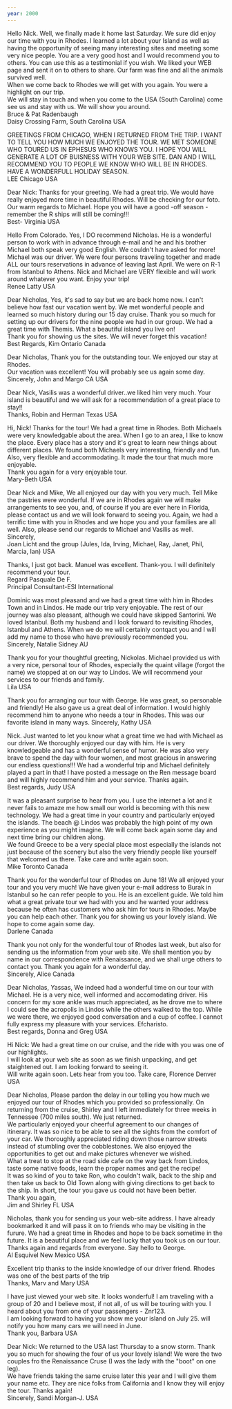 ```yaml
---
year: 2000
---
```

Hello Nick. Well, we finally made it home last Saturday. We sure did enjoy our time with you in Rhodes. I learned a lot about your Island as well as having the opportunity of seeing many interesting sites and meeting some very nice people. You are a very good host and I would recommend you to others. You can use this as a testimonial if you wish. We liked your WEB page and sent it on to others to share. Our farm was fine and all the animals survived well.<br>
When we come back to Rhodes we will get with you again. You were a highlight on our trip.<br>
We will stay in touch and when you come to the USA (South Carolina) come see us and stay with us. We will show you around.<br>
Bruce & Pat Radenbaugh<br>
Daisy Crossing Farm, South Carolina USA

GREETINGS FROM CHICAGO, WHEN I RETURNED FROM THE TRIP. I WANT TO TELL YOU HOW MUCH WE ENJOYED THE TOUR. WE MET SOMEONE WHO TOURED US IN EPHESUS WHO KNOWS YOU. I HOPE YOU WILL GENERATE A LOT OF BUISNESS WITH YOUR WEB SITE. DAN AND I WILL RECOMMEND YOU TO PEOPLE WE KNOW WHO WILL BE IN RHODES. HAVE A WONDERFULL HOLIDAY SEASON.<br>
LEE Chicago USA

Dear Nick: Thanks for your greeting. We had a great trip. We would have really enjoyed more time in beautiful Rhodes. Will be checking for our foto. Our warm regards to Michael. Hope you will have a good -off season - remember the R ships will still be coming!!!<br>
Best- Virginia USA

Hello From Colorado. Yes, I DO recommend Nicholas. He is a wonderful person to work with in advance through e-mail and he and his brother Michael both speak very good English. We couldn't have asked for more! Michael was our driver. We were four persons traveling together and made ALL our tours reservations in advance of leaving last April. We were on R-1 from Istanbul to Athens. Nick and Michael are VERY flexible and will work around whatever you want. Enjoy your trip!<br>
Renee Latty USA

Dear Nicholas, Yes, it's sad to say but we are back home now. I can't believe how fast our vacation went by. We met wonderful people and learned so much history during our 15 day cruise. Thank you so much for setting up our drivers for the nine people we had in our group. We had a great time with Themis. What a beautiful island you live on!<br>
Thank you for showing us the sites. We will never forget this vacation!<br>
Best Regards, Kim Ontario Canada

Dear Nicholas, Thank you for the outstanding tour. We enjoyed our stay at Rhodes.<br>
Our vacation was excellent! You will probably see us again some day.<br>
Sincerely, John and Margo CA USA

Dear Nick, Vasilis was a wonderful driver..we liked him very much. Your island is beautiful and we will ask for a recommendation of a great place to stay!!<br>
Thanks, Robin and Herman Texas USA

Hi, Nick! Thanks for the tour! We had a great time in Rhodes. Both Michaels were very knowledgable about the area. When I go to an area, I like to know the place. Every place has a story and it's great to learn new things about different places. We found both Michaels very interesting, friendly and fun. Also, very flexible and accommodating. It made the tour that much more enjoyable.<br>
Thank you again for a very enjoyable tour.<br>
Mary-Beth USA

Dear Nick and Mike, We all enjoyed our day with you very much. Tell Mike the pastries were wonderful. If we are in Rhodes again we will make arrangements to see you, and, of course if you are ever here in Florida, please contact us and we will look forward to seeing you. Again, we had a terrific time with you in Rhodes and we hope you and your families are all well. Also, please send our regards to Michael and Vasilis as well.<br>
Sincerely,<br>
Joan Licht and the group (Jules, Ida, Irving, Michael, Ray, Janet, Phil, Marcia, Ian) USA

Thanks, I just got back. Manuel was excellent. Thank-you. I will definitely recommend your tour.<br>
Regard Pasquale De F.<br>
Principal Consultant-ESI International

Dominic was most pleasand and we had a great time with him in Rhodes Town and in Lindos. He made our trip very enjoyable. The rest of our journey was also pleasant, although we could have skipped Santorini. We loved Istanbul. Both my husband and I look forward to revisiting Rhodes, Istanbul and Athens. When we do we will certainly contqact you and I will add my name to those who have previously recommended you.<br>
Sincerely, Natalie Sidney AU

Thank you for your thoughtful greeting, Nickolas. Michael provided us with a very nice, personal tour of Rhodes, especially the quaint village (forgot the name) we stopped at on our way to Lindos. We will recommend your services to our friends and family.<br>
Lila USA

Thank you for arranging our tour with George. He was great, so personable and friendly! He also gave us a great deal of information. I would highly recommend him to anyone who needs a tour in Rhodes. This was our favorite island in many ways. Sincerely, Kathy USA

Nick. Just wanted to let you know what a great time we had with Michael as our driver. We thoroughly enjoyed our day with him. He is very knowledgeable and has a wonderful sense of humor. He was also very brave to spend the day with four women, and most gracious in answering our endless questions!!! We had a wonderful trip and Michael definitely played a part in that! I have posted a message on the Ren message board and will highly recommend him and your service. Thanks again.<br>
Best regards, Judy USA

It was a pleasant surprise to hear from you. I use the internet a lot and it never fails to amaze me how small our world is becoming with this new technology. We had a great time in your country and particularly enjoyed the islands. The beach @ Lindos was probably the high point of my own experience as you might imagine. We will come back again some day and next time bring our children along.<br>
We found Greece to be a very special place most especially the islands not just because of the scenery but also the very friendly people like yourself that welcomed us there. Take care and write again soon.<br>
Mike Toronto Canada

Thank you for the wonderful tour of Rhodes on June 18! We all enjoyed your tour and you very much! We have given your e-mail address to Burak in Istanbul so he can refer people to you. He is an excellent guide. We told him what a great private tour we had with you and he wanted your address because he often has customers who ask him for tours in Rhodes. Maybe you can help each other. Thank you for showing us your lovely island. We hope to come again some day.<br>
Darlene Canada

Thank you not only for the wonderful tour of Rhodes last week, but also for sending us the information from your web site. We shall mention you by name in our correspondence with Renaissance, and we shall urge others to contact you. Thank you again for a wonderful day.<br>
Sincerely, Alice Canada

Dear Nicholas, Yassas, We indeed had a wonderful time on our tour with Michael. He is a very nice, well informed and accomodating driver. His concern for my sore ankle was much appreciated, as he drove me to where I could see the acropolis in Lindos while the others walked to the top. While we were there, we enjoyed good conversation and a cup of coffee. I cannot fully express my pleasure with your services. Efcharisto.<br>
Best regards, Donna and Greg USA

Hi Nick: We had a great time on our cruise, and the ride with you was one of our highlights.<br>
I will look at your web site as soon as we finish unpacking, and get staightened out. I am looking forward to seeing it.<br>
Will write again soon. Lets hear from you too. Take care, Florence Denver USA

Dear Nicholas, Please pardon the delay in our telling you how much we enjoyed our tour of Rhodes which you provided so professionally. On returning from the cruise, Shirley and I left immediately for three weeks in Tennessee (700 miles south). We just returned.<br>
We particularly enjoyed your cheerful agreement to our changes of itinerary. It was so nice to be able to see all the sights from the comfort of your car. We thoroughly appreciated riding down those narrow streets instead of stumbling over the cobblestones. We also enjoyed the opportunities to get out and make pictures whenever we wished.<br>
What a treat to stop at the road side cafe on the way back from Lindos, taste some native foods, learn the proper names and get the recipe!<br>
It was so kind of you to take Ron, who couldn't walk, back to the ship and then take us back to Old Town along with giving directions to get back to the ship. In short, the tour you gave us could not have been better.<br>
Thank you again,<br>
Jim and Shirley FL USA

Nicholas, thank you for sending us your web-site address. I have already bookmarked it and will pass it on to friends who may be visiting in the furure. We had a great time in Rhodes and hope to be back sometime in the future. It is a beautiful place and we feel lucky that you took us on our tour. Thanks again and regards from everyone. Say hello to George.<br>
Al Esquivel New Mexico USA

Excellent trip thanks to the inside knowledge of our driver friend. Rhodes was one of the best parts of the trip<br>
Thanks, Marv and Mary USA

I have just viewed your web site. It looks wonderful! I am traveling with a group of 20 and I believe most, if not all, of us will be touring with you. I heard about you from one of your passengers - Znr123.<br>
I am looking forward to having you show me your island on July 25. will notify you how many cars we will need in June.<br>
Thank you, Barbara USA

Dear Nick: We returned to the USA last Thursday to a snow storm. Thank you so much for showing the four of us your lovely island! We were the two couples fro the Renaissance Cruse (I was the lady with the "boot" on one leg).<br>
We have friends taking the same cruise later this year and I will give them your name etc. They are nice folks from California and I know they will enjoy the tour. Thanks again!<br>
Sincerely, Sandi Morgan-J. USA
